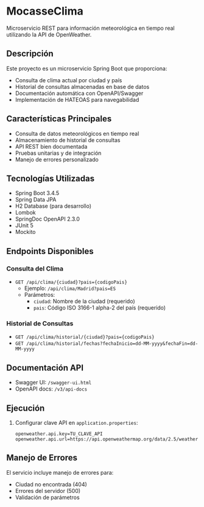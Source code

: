 # MocasseClima

Microservicio REST para información meteorológica en tiempo real utilizando la API de OpenWeather.

## Descripción
Este proyecto es un microservicio Spring Boot que proporciona:
- Consulta de clima actual por ciudad y país
- Historial de consultas almacenadas en base de datos
- Documentación automática con OpenAPI/Swagger
- Implementación de HATEOAS para navegabilidad

## Características Principales
- Consulta de datos meteorológicos en tiempo real
- Almacenamiento de historial de consultas
- API REST bien documentada
- Pruebas unitarias y de integración
- Manejo de errores personalizado

## Tecnologías Utilizadas
- Spring Boot 3.4.5
- Spring Data JPA
- H2 Database (para desarrollo)
- Lombok
- SpringDoc OpenAPI 2.3.0
- JUnit 5
- Mockito

## Endpoints Disponibles
### Consulta del Clima
- `GET /api/clima/{ciudad}?pais={codigoPais}`
  - Ejemplo: `/api/clima/Madrid?pais=ES`
  - Parámetros:
    - `ciudad`: Nombre de la ciudad (requerido)
    - `pais`: Código ISO 3166-1 alpha-2 del país (requerido)

### Historial de Consultas
- `GET /api/clima/historial/{ciudad}?pais={codigoPais}`
- `GET /api/clima/historial/fechas?fechaInicio=dd-MM-yyyy&fechaFin=dd-MM-yyyy`

## Documentación API
- Swagger UI: `/swagger-ui.html`
- OpenAPI docs: `/v3/api-docs`

## Ejecución
1. Configurar clave API en `application.properties`:
   ```properties
   openweather.api.key=TU_CLAVE_API
   openweather.api.url=https://api.openweathermap.org/data/2.5/weather
   ```
## Manejo de Errores
El servicio incluye manejo de errores para:

- Ciudad no encontrada (404)
- Errores del servidor (500)
- Validación de parámetros
